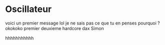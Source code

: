 # Oscillateur
voici un premier message
lol
je ne sais pas ce que tu en penses
pourquoi ?
okokoko
premier
deuxieme
hardcore
dax
Simon

hhhhhhhhhhh
